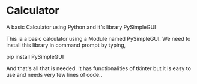 # Calculator
A basic Calculator using Python and it's library PySimpleGUI

This ia a basic calculator using a Module named PySimpleGUI. We need to install this library in command prompt by typing,

pip install PySimpleGUI

And that's all that is needed. It has functionalities of tkinter but it is easy to use and needs very few lines of code..

